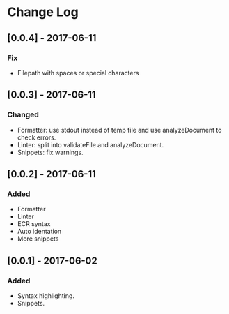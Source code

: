# Change Log

## [0.0.4] - 2017-06-11
### Fix
- Filepath with spaces or special characters

## [0.0.3] - 2017-06-11
### Changed
- Formatter: use stdout instead of temp file and use analyzeDocument to check errors.
- Linter: split into validateFile and analyzeDocument.
- Snippets: fix warnings.

## [0.0.2] - 2017-06-11
### Added
- Formatter
- Linter
- ECR syntax
- Auto identation
- More snippets

## [0.0.1] - 2017-06-02
### Added
- Syntax highlighting.
- Snippets.